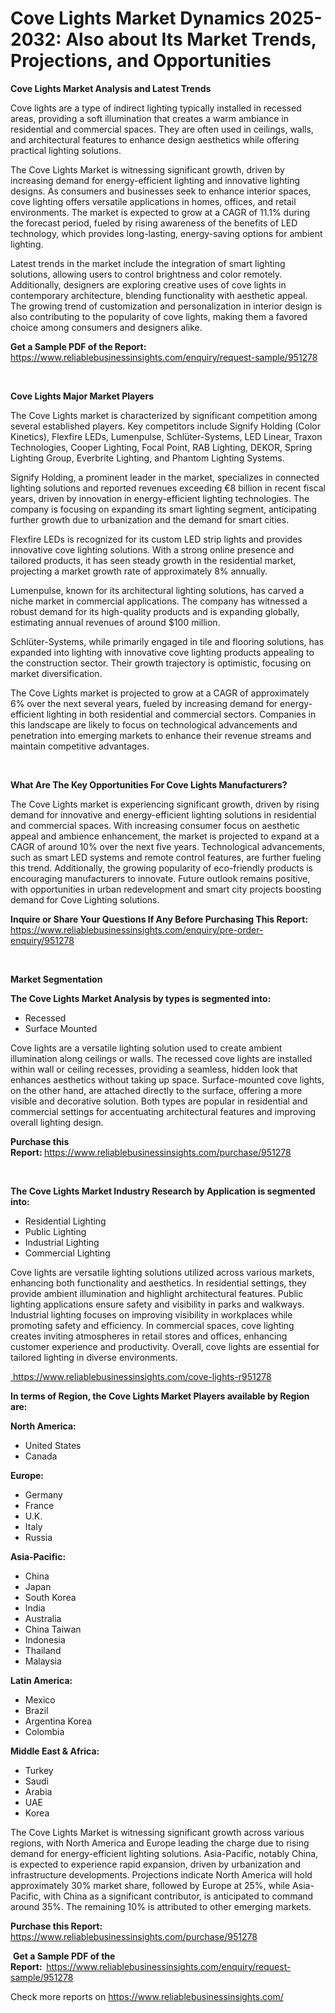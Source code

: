 <p><h1>Cove Lights Market Dynamics 2025-2032: Also about Its Market Trends, Projections, and Opportunities</h1></p><p><strong>Cove Lights Market Analysis and Latest Trends</strong></p>
<p><p>Cove lights are a type of indirect lighting typically installed in recessed areas, providing a soft illumination that creates a warm ambiance in residential and commercial spaces. They are often used in ceilings, walls, and architectural features to enhance design aesthetics while offering practical lighting solutions.</p><p>The Cove Lights Market is witnessing significant growth, driven by increasing demand for energy-efficient lighting and innovative lighting designs. As consumers and businesses seek to enhance interior spaces, cove lighting offers versatile applications in homes, offices, and retail environments. The market is expected to grow at a CAGR of 11.1% during the forecast period, fueled by rising awareness of the benefits of LED technology, which provides long-lasting, energy-saving options for ambient lighting.</p><p>Latest trends in the market include the integration of smart lighting solutions, allowing users to control brightness and color remotely. Additionally, designers are exploring creative uses of cove lights in contemporary architecture, blending functionality with aesthetic appeal. The growing trend of customization and personalization in interior design is also contributing to the popularity of cove lights, making them a favored choice among consumers and designers alike.</p></p>
<p><strong>Get a Sample PDF of the Report:&nbsp;</strong> <a href="https://www.reliablebusinessinsights.com/enquiry/request-sample/951278?utm_campaign=2768&utm_medium=2&utm_source=Github&utm_content=ia&utm_term=05042025&utm_id=cove-lights">https://www.reliablebusinessinsights.com/enquiry/request-sample/951278</a></p>
<p>&nbsp;</p>
<p><strong>Cove Lights Major Market Players</strong></p>
<p><p>The Cove Lights market is characterized by significant competition among several established players. Key competitors include Signify Holding (Color Kinetics), Flexfire LEDs, Lumenpulse, Schlüter-Systems, LED Linear, Traxon Technologies, Cooper Lighting, Focal Point, RAB Lighting, DEKOR, Spring Lighting Group, Everbrite Lighting, and Phantom Lighting Systems. </p><p>Signify Holding, a prominent leader in the market, specializes in connected lighting solutions and reported revenues exceeding €8 billion in recent fiscal years, driven by innovation in energy-efficient lighting technologies. The company is focusing on expanding its smart lighting segment, anticipating further growth due to urbanization and the demand for smart cities.</p><p>Flexfire LEDs is recognized for its custom LED strip lights and provides innovative cove lighting solutions. With a strong online presence and tailored products, it has seen steady growth in the residential market, projecting a market growth rate of approximately 8% annually.</p><p>Lumenpulse, known for its architectural lighting solutions, has carved a niche market in commercial applications. The company has witnessed a robust demand for its high-quality products and is expanding globally, estimating annual revenues of around $100 million.</p><p>Schlüter-Systems, while primarily engaged in tile and flooring solutions, has expanded into lighting with innovative cove lighting products appealing to the construction sector. Their growth trajectory is optimistic, focusing on market diversification.</p><p>The Cove Lights market is projected to grow at a CAGR of approximately 6% over the next several years, fueled by increasing demand for energy-efficient lighting in both residential and commercial sectors. Companies in this landscape are likely to focus on technological advancements and penetration into emerging markets to enhance their revenue streams and maintain competitive advantages.</p></p>
<p>&nbsp;</p>
<p><strong>What Are The Key Opportunities For Cove Lights Manufacturers?</strong></p>
<p><p>The Cove Lights market is experiencing significant growth, driven by rising demand for innovative and energy-efficient lighting solutions in residential and commercial spaces. With increasing consumer focus on aesthetic appeal and ambience enhancement, the market is projected to expand at a CAGR of around 10% over the next five years. Technological advancements, such as smart LED systems and remote control features, are further fueling this trend. Additionally, the growing popularity of eco-friendly products is encouraging manufacturers to innovate. Future outlook remains positive, with opportunities in urban redevelopment and smart city projects boosting demand for Cove Lighting solutions.</p></p>
<p><strong>Inquire or Share Your Questions If Any Before Purchasing This Report:</strong> <a href="https://www.reliablebusinessinsights.com/enquiry/pre-order-enquiry/951278?utm_campaign=2768&utm_medium=2&utm_source=Github&utm_content=ia&utm_term=05042025&utm_id=cove-lights">https://www.reliablebusinessinsights.com/enquiry/pre-order-enquiry/951278</a></p>
<p>&nbsp;</p>
<p><strong>Market Segmentation</strong></p>
<p><strong>The Cove Lights Market Analysis by types is segmented into:</strong></p>
<p><ul><li>Recessed</li><li>Surface Mounted</li></ul></p>
<p><p>Cove lights are a versatile lighting solution used to create ambient illumination along ceilings or walls. The recessed cove lights are installed within wall or ceiling recesses, providing a seamless, hidden look that enhances aesthetics without taking up space. Surface-mounted cove lights, on the other hand, are attached directly to the surface, offering a more visible and decorative solution. Both types are popular in residential and commercial settings for accentuating architectural features and improving overall lighting design.</p></p>
<p><strong>Purchase this Report:&nbsp;</strong><a href="https://www.reliablebusinessinsights.com/purchase/951278?utm_campaign=2768&utm_medium=2&utm_source=Github&utm_content=ia&utm_term=05042025&utm_id=cove-lights">https://www.reliablebusinessinsights.com/purchase/951278</a></p>
<p>&nbsp;</p>
<p><strong>The Cove Lights Market Industry Research by Application is segmented into:</strong></p>
<p><ul><li>Residential Lighting</li><li>Public Lighting</li><li>Industrial Lighting</li><li>Commercial Lighting</li></ul></p>
<p><p>Cove lights are versatile lighting solutions utilized across various markets, enhancing both functionality and aesthetics. In residential settings, they provide ambient illumination and highlight architectural features. Public lighting applications ensure safety and visibility in parks and walkways. Industrial lighting focuses on improving visibility in workplaces while promoting safety and efficiency. In commercial spaces, cove lighting creates inviting atmospheres in retail stores and offices, enhancing customer experience and productivity. Overall, cove lights are essential for tailored lighting in diverse environments.</p></p>
<p><a href="https://www.reliablebusinessinsights.com/cove-lights-r951278?utm_campaign=2768&utm_medium=2&utm_source=Github&utm_content=ia&utm_term=05042025&utm_id=cove-lights">&nbsp;https://www.reliablebusinessinsights.com/cove-lights-r951278</a></p>
<p><strong>In terms of Region, the Cove Lights Market Players available by Region are:</strong></p>
<p>
    <p> <strong> North America: </strong>
        <ul>
            <li>United States</li>
            <li>Canada</li>
        </ul>
        </p> 
    <p> <strong> Europe: </strong>
        <ul>
            <li>Germany</li>
            <li>France</li>
            <li>U.K.</li>
            <li>Italy</li>
            <li>Russia</li>
        </ul>
        </p> 
    <p> <strong> Asia-Pacific: </strong>
        <ul>
            <li>China</li>
            <li>Japan</li>
            <li>South Korea</li>
            <li>India</li>
            <li>Australia</li>
            <li>China Taiwan</li>
            <li>Indonesia</li>
            <li>Thailand</li>
            <li>Malaysia</li>
        </ul>
        </p> 
    <p> <strong> Latin America: </strong>
        <ul>
            <li>Mexico</li>
            <li>Brazil</li>
            <li>Argentina Korea</li>
            <li>Colombia</li>
        </ul>
        </p> 
    <p> <strong> Middle East & Africa: </strong>
        <ul>
            <li>Turkey</li>
            <li>Saudi</li>
            <li>Arabia</li>
            <li>UAE</li>
            <li>Korea</li>
        </ul>
    </p>
    </p>
<p><p>The Cove Lights Market is witnessing significant growth across various regions, with North America and Europe leading the charge due to rising demand for energy-efficient lighting solutions. Asia-Pacific, notably China, is expected to experience rapid expansion, driven by urbanization and infrastructure developments. Projections indicate North America will hold approximately 30% market share, followed by Europe at 25%, while Asia-Pacific, with China as a significant contributor, is anticipated to command around 35%. The remaining 10% is attributed to other emerging markets.</p></p>
<p><strong>Purchase this Report: </strong><a href="https://www.reliablebusinessinsights.com/purchase/951278?utm_campaign=2768&utm_medium=2&utm_source=Github&utm_content=ia&utm_term=05042025&utm_id=cove-lights">https://www.reliablebusinessinsights.com/purchase/951278</a></p>
<p>&nbsp;<strong>Get a Sample PDF of the Report:&nbsp;&nbsp;</strong><a href="https://www.reliablebusinessinsights.com/enquiry/request-sample/951278?utm_campaign=2768&utm_medium=2&utm_source=Github&utm_content=ia&utm_term=05042025&utm_id=cove-lights">https://www.reliablebusinessinsights.com/enquiry/request-sample/951278</a></p>
<p><strong></strong></p>
<p>Check more reports on <a href="https://www.reliablebusinessinsights.com/?utm_campaign=2768&utm_medium=2&utm_source=Github&utm_content=ia&utm_term=05042025&utm_id=cove-lights">https://www.reliablebusinessinsights.com/</a></p>